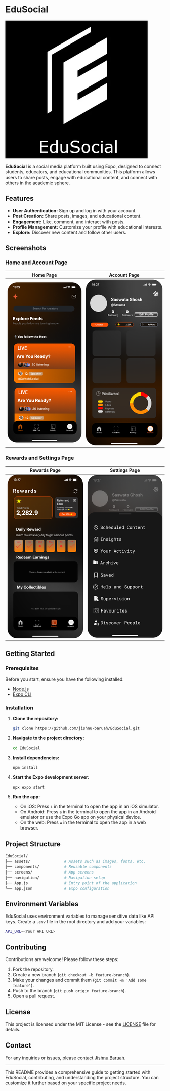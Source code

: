 # EduSocial
![Logo](DemoSS/logo.png)

**EduSocial** is a social media platform built using Expo, designed to connect students, educators, and educational communities. This platform allows users to share posts, engage with educational content, and connect with others in the academic sphere.

## Features

- **User Authentication:** Sign up and log in with your account.
- **Post Creation:** Share posts, images, and educational content.
- **Engagement:** Like, comment, and interact with posts.
- **Profile Management:** Customize your profile with educational interests.
- **Explore:** Discover new content and follow other users.

## Screenshots

### Home and Account Page
| Home Page | Account Page |
|-----------|--------------|
| ![Home Page](DemoSS/Home%20Page.png) | ![Account Page](DemoSS/Account%20Page.png) |

### Rewards and Settings Page
| Rewards Page | Settings Page |
|--------------|---------------|
| ![Rewards Page](DemoSS/Rewards%20Page.png) | ![Settings Page](DemoSS/Settings%20Page%20(2).png) |


## Getting Started

### Prerequisites

Before you start, ensure you have the following installed:

- [Node.js](https://nodejs.org/)
- [Expo CLI](https://docs.expo.dev/get-started/installation/)

### Installation

1. **Clone the repository:**

   ```bash
   git clone https://github.com/jishnu-baruah/EduSocial.git
   ```

2. **Navigate to the project directory:**

   ```bash
   cd EduSocial
   ```

3. **Install dependencies:**

   ```bash
   npm install
   ```

4. **Start the Expo development server:**

   ```bash
   npx expo start
   ```

5. **Run the app:**
   - On iOS: Press `i` in the terminal to open the app in an iOS simulator.
   - On Android: Press `a` in the terminal to open the app in an Android emulator or use the Expo Go app on your physical device.
   - On the web: Press `w` in the terminal to open the app in a web browser.

## Project Structure

```bash
EduSocial/
├── assets/               # Assets such as images, fonts, etc.
├── components/           # Reusable components
├── screens/              # App screens
├── navigation/           # Navigation setup
├── App.js                # Entry point of the application
└── app.json              # Expo configuration
```

## Environment Variables

EduSocial uses environment variables to manage sensitive data like API keys. Create a `.env` file in the root directory and add your variables:

```bash
API_URL=<Your API URL>
```

## Contributing

Contributions are welcome! Please follow these steps:

1. Fork the repository.
2. Create a new branch (`git checkout -b feature-branch`).
3. Make your changes and commit them (`git commit -m 'Add some feature'`).
4. Push to the branch (`git push origin feature-branch`).
5. Open a pull request.

## License

This project is licensed under the MIT License - see the [LICENSE](LICENSE) file for details.

## Contact

For any inquiries or issues, please contact [Jishnu Baruah](https://github.com/jishnu-baruah).

---

This README provides a comprehensive guide to getting started with EduSocial, contributing, and understanding the project structure. You can customize it further based on your specific project needs.
